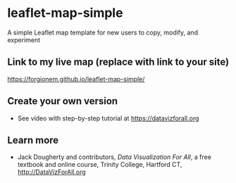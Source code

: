 # leaflet-map-simple
A simple Leaflet map template for new users to copy, modify, and experiment

## Link to my live map (replace with link to your site)

https://forgionem.github.io/leaflet-map-simple/

## Create your own version
- See video with step-by-step tutorial at https://datavizforall.org

## Learn more
- Jack Dougherty and contributors, *Data Visualization For All*, a free textbook and online course, Trinity College, Hartford CT, http://DataVizForAll.org
